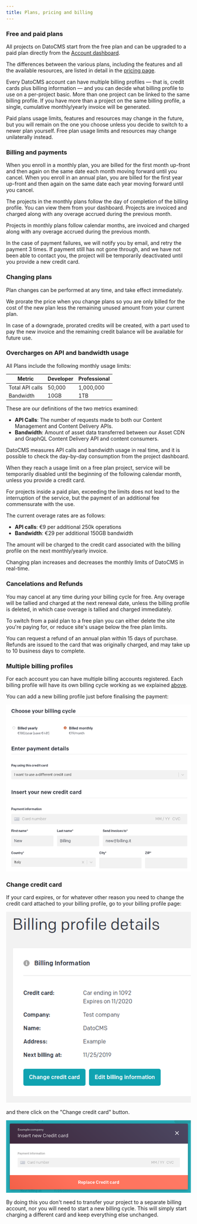 ```yaml
---
title: Plans, pricing and billing
---
```


### Free and paid plans

All projects on DatoCMS start from the free plan and can be upgraded to a paid plan directly from the [Account dashboard](https://dashboard.datocms.com).

The differences between the various plans, including the features and all the available resources, are listed in detail in the [pricing page](/pricing).

Every DatoCMS account can have multiple billing profiles — that is, credit cards plus billing information — and you can decide what billing profile to use on a per-project basic. More than one project can be linked to the same billing profile. If you have more than a project on the same billing profile, a single, cumulative monthly/yearly invoice will be generated.

Paid plans usage limits, features and resources may change in the future, but you will remain on the one you choose unless you decide to switch to a newer plan yourself. Free plan usage limits and resources may change unilaterally instead. 

### Billing and payments

When you enroll in a monthly plan, you are billed for the first month up-front and then again on the same date each month moving forward until you cancel. When you enroll in an annual plan, you are billed for the first year up-front and then again on the same date each year moving forward until you cancel.

The projects in the monthly plans follow the day of completion of the billing profile. You can view them from your dashboard. Projects are invoiced and charged along with any overage accrued during the previous month.

Projects in monthly plans follow calendar months, are invoiced and charged along with any overage accrued during the previous month.

In the case of payment failures, we will notify you by email, and retry the payment 3 times. If payment still has not gone through, and we have not been able to contact you, the project will be temporarily deactivated until you provide a new credit card.

### Changing plans

Plan changes can be performed at any time, and take effect immediately.

We prorate the price when you change plans so you are only billed for the cost of the new plan less the remaining unused amount from your current plan. 

In case of a downgrade, prorated credits will be created, with a part used to pay the new invoice and the remaining credit balance will be available for future use.

### Overcharges on API and bandwidth usage

All Plans include the following monthly usage limits:

| Metric          | Developer | Professional |
| --------------- | --------- | ------------ |
| Total API calls | 50,000    | 1,000,000    |
| Bandwidth       | 10GB      | 1TB          |

These are our definitions of the two metrics examined:

- **API Calls**: The number of requests made to both our Content Management and Content Delivery APIs. 
- **Bandwidth**: Amount of asset data transferred between our Asset CDN and GraphQL Content Delivery API and content consumers.

DatoCMS measures API calls and bandwidth usage in real time, and it is possible to check the day-by-day consumption from the project dashboard.

When they reach a usage limit on a free plan project, service will be temporarily disabled until the beginning of the following calendar month, unless you provide a credit card.

For projects inside a paid plan, exceeding the limits does not lead to the interruption of the service, but the payment of an additional fee commensurate with the use.

The current overage rates are as follows:

- **API calls**: €9 per additional 250k operations
- **Bandwidth**: €29 per additional 150GB bandwidth

The amount will be charged to the credit card associated with the billing profile on the next monthly/yearly invoice.

Changing plan increases and decreases the monthly limits of DatoCMS in real-time.

### Cancelations and Refunds

You may cancel at any time during your billing cycle for free. Any overage will be tallied and charged at the next renewal date, unless the billing profile is deleted, in which case overage is tallied and charged immediately.

To switch from a paid plan to a free plan you can either delete the site you're paying for, or reduce site's usage below the free plan limits.

You can request a refund of an annual plan within 15 days of purchase. Refunds are issued to the card that was originally charged, and may take up to 10 business days to complete.

### Multiple billing profiles

For each account you can have multiple billing accounts registered. Each billing profile will have its own billing cycle working as we explained [above](#billing-and-payments).

You can add a new billing profile just before finalising the payment:

![Add a new billing profile](../images/billing/new-billing.png)

### Change credit card

If your card expires, or for whatever other reason you need to change the credit card attached to your billing profile, go to your billing profile page:

![Billing profile page](../images/billing/change-card.png)

and there click on the "Change credit card" button.

![Change credit card screen](../images/billing/change-card-2.png)

By doing this you don't need to transfer your project to a separate billing account, nor you will need to start a new billing cycle. This will simply start charging a different card and keep everything else unchanged.
